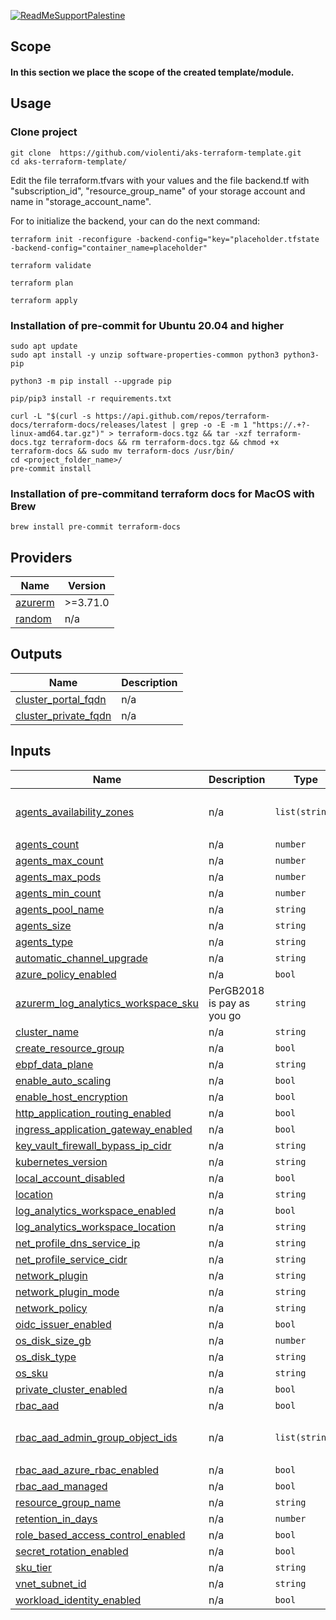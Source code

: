 <!-- BEGIN_TF_DOCS -->
[![ReadMeSupportPalestine](https://github.com/Safouene1/support-palestine-banner/blob/master/banner-project.svg)](https://github.com/Safouene1/support-palestine-banner)

## Scope

#### In this section we place the scope of the created template/module. ###

## Usage

### Clone project

```
git clone  https://github.com/violenti/aks-terraform-template.git
cd aks-terraform-template/
```

Edit the file terraform.tfvars with your values and the file backend.tf with "subscription_id", "resource_group_name" of your storage account and name in  "storage_account_name".

For to initialize the backend, your can do the next command:

```
terraform init -reconfigure -backend-config="key="placeholder.tfstate -backend-config="container_name=placeholder"
```

```
terraform validate

terraform plan

terraform apply
```

### Installation of pre-commit for Ubuntu 20.04 and higher

```
sudo apt update
sudo apt install -y unzip software-properties-common python3 python3-pip

python3 -m pip install --upgrade pip

pip/pip3 install -r requirements.txt

curl -L "$(curl -s https://api.github.com/repos/terraform-docs/terraform-docs/releases/latest | grep -o -E -m 1 "https://.+?-linux-amd64.tar.gz")" > terraform-docs.tgz && tar -xzf terraform-docs.tgz terraform-docs && rm terraform-docs.tgz && chmod +x terraform-docs && sudo mv terraform-docs /usr/bin/
cd <project_folder_name>/
pre-commit install
```

### Installation of pre-commitand terraform docs for MacOS with Brew

```
brew install pre-commit terraform-docs
```

## Providers

| Name | Version |
|------|---------|
| <a name="provider_azurerm"></a> [azurerm](#provider\_azurerm) | >=3.71.0 |
| <a name="provider_random"></a> [random](#provider\_random) | n/a |

## Outputs

| Name | Description |
|------|-------------|
| <a name="output_cluster_portal_fqdn"></a> [cluster\_portal\_fqdn](#output\_cluster\_portal\_fqdn) | n/a |
| <a name="output_cluster_private_fqdn"></a> [cluster\_private\_fqdn](#output\_cluster\_private\_fqdn) | n/a |

## Inputs

| Name | Description | Type | Default | Required |
|------|-------------|------|---------|:--------:|
| <a name="input_agents_availability_zones"></a> [agents\_availability\_zones](#input\_agents\_availability\_zones) | n/a | `list(string)` | <pre>[<br>  "2"<br>]</pre> | no |
| <a name="input_agents_count"></a> [agents\_count](#input\_agents\_count) | n/a | `number` | `2` | no |
| <a name="input_agents_max_count"></a> [agents\_max\_count](#input\_agents\_max\_count) | n/a | `number` | `3` | no |
| <a name="input_agents_max_pods"></a> [agents\_max\_pods](#input\_agents\_max\_pods) | n/a | `number` | `100` | no |
| <a name="input_agents_min_count"></a> [agents\_min\_count](#input\_agents\_min\_count) | n/a | `number` | `1` | no |
| <a name="input_agents_pool_name"></a> [agents\_pool\_name](#input\_agents\_pool\_name) | n/a | `string` | `"nodepool"` | no |
| <a name="input_agents_size"></a> [agents\_size](#input\_agents\_size) | n/a | `string` | `"Standard_D2s_v3"` | no |
| <a name="input_agents_type"></a> [agents\_type](#input\_agents\_type) | n/a | `string` | `"VirtualMachineScaleSets"` | no |
| <a name="input_automatic_channel_upgrade"></a> [automatic\_channel\_upgrade](#input\_automatic\_channel\_upgrade) | n/a | `string` | `"patch"` | no |
| <a name="input_azure_policy_enabled"></a> [azure\_policy\_enabled](#input\_azure\_policy\_enabled) | n/a | `bool` | `false` | no |
| <a name="input_azurerm_log_analytics_workspace_sku"></a> [azurerm\_log\_analytics\_workspace\_sku](#input\_azurerm\_log\_analytics\_workspace\_sku) | PerGB2018 is pay as you go | `string` | `"PerGB2018"` | no |
| <a name="input_cluster_name"></a> [cluster\_name](#input\_cluster\_name) | n/a | `string` | n/a | yes |
| <a name="input_create_resource_group"></a> [create\_resource\_group](#input\_create\_resource\_group) | n/a | `bool` | `true` | no |
| <a name="input_ebpf_data_plane"></a> [ebpf\_data\_plane](#input\_ebpf\_data\_plane) | n/a | `string` | `"cilium"` | no |
| <a name="input_enable_auto_scaling"></a> [enable\_auto\_scaling](#input\_enable\_auto\_scaling) | n/a | `bool` | `true` | no |
| <a name="input_enable_host_encryption"></a> [enable\_host\_encryption](#input\_enable\_host\_encryption) | n/a | `bool` | `false` | no |
| <a name="input_http_application_routing_enabled"></a> [http\_application\_routing\_enabled](#input\_http\_application\_routing\_enabled) | n/a | `bool` | `false` | no |
| <a name="input_ingress_application_gateway_enabled"></a> [ingress\_application\_gateway\_enabled](#input\_ingress\_application\_gateway\_enabled) | n/a | `bool` | `false` | no |
| <a name="input_key_vault_firewall_bypass_ip_cidr"></a> [key\_vault\_firewall\_bypass\_ip\_cidr](#input\_key\_vault\_firewall\_bypass\_ip\_cidr) | n/a | `string` | `null` | no |
| <a name="input_kubernetes_version"></a> [kubernetes\_version](#input\_kubernetes\_version) | n/a | `string` | `"1.26"` | no |
| <a name="input_local_account_disabled"></a> [local\_account\_disabled](#input\_local\_account\_disabled) | n/a | `bool` | `true` | no |
| <a name="input_location"></a> [location](#input\_location) | n/a | `string` | `"eastus2"` | no |
| <a name="input_log_analytics_workspace_enabled"></a> [log\_analytics\_workspace\_enabled](#input\_log\_analytics\_workspace\_enabled) | n/a | `bool` | `true` | no |
| <a name="input_log_analytics_workspace_location"></a> [log\_analytics\_workspace\_location](#input\_log\_analytics\_workspace\_location) | n/a | `string` | `""` | no |
| <a name="input_net_profile_dns_service_ip"></a> [net\_profile\_dns\_service\_ip](#input\_net\_profile\_dns\_service\_ip) | n/a | `string` | `"11.33.0.10"` | no |
| <a name="input_net_profile_service_cidr"></a> [net\_profile\_service\_cidr](#input\_net\_profile\_service\_cidr) | n/a | `string` | `"11.33.0.0/16"` | no |
| <a name="input_network_plugin"></a> [network\_plugin](#input\_network\_plugin) | n/a | `string` | `"azure"` | no |
| <a name="input_network_plugin_mode"></a> [network\_plugin\_mode](#input\_network\_plugin\_mode) | n/a | `string` | `"Overlay"` | no |
| <a name="input_network_policy"></a> [network\_policy](#input\_network\_policy) | n/a | `string` | `null` | no |
| <a name="input_oidc_issuer_enabled"></a> [oidc\_issuer\_enabled](#input\_oidc\_issuer\_enabled) | n/a | `bool` | `true` | no |
| <a name="input_os_disk_size_gb"></a> [os\_disk\_size\_gb](#input\_os\_disk\_size\_gb) | n/a | `number` | `120` | no |
| <a name="input_os_disk_type"></a> [os\_disk\_type](#input\_os\_disk\_type) | n/a | `string` | `"Managed"` | no |
| <a name="input_os_sku"></a> [os\_sku](#input\_os\_sku) | n/a | `string` | `"Ubuntu"` | no |
| <a name="input_private_cluster_enabled"></a> [private\_cluster\_enabled](#input\_private\_cluster\_enabled) | n/a | `bool` | `true` | no |
| <a name="input_rbac_aad"></a> [rbac\_aad](#input\_rbac\_aad) | n/a | `bool` | `true` | no |
| <a name="input_rbac_aad_admin_group_object_ids"></a> [rbac\_aad\_admin\_group\_object\_ids](#input\_rbac\_aad\_admin\_group\_object\_ids) | n/a | `list(string)` | <pre>[<br>  "d7365ac1-d785-4e73-acd3-24c09106063c"<br>]</pre> | no |
| <a name="input_rbac_aad_azure_rbac_enabled"></a> [rbac\_aad\_azure\_rbac\_enabled](#input\_rbac\_aad\_azure\_rbac\_enabled) | n/a | `bool` | `false` | no |
| <a name="input_rbac_aad_managed"></a> [rbac\_aad\_managed](#input\_rbac\_aad\_managed) | n/a | `bool` | `true` | no |
| <a name="input_resource_group_name"></a> [resource\_group\_name](#input\_resource\_group\_name) | n/a | `string` | `null` | no |
| <a name="input_retention_in_days"></a> [retention\_in\_days](#input\_retention\_in\_days) | n/a | `number` | `90` | no |
| <a name="input_role_based_access_control_enabled"></a> [role\_based\_access\_control\_enabled](#input\_role\_based\_access\_control\_enabled) | n/a | `bool` | `true` | no |
| <a name="input_secret_rotation_enabled"></a> [secret\_rotation\_enabled](#input\_secret\_rotation\_enabled) | n/a | `bool` | `false` | no |
| <a name="input_sku_tier"></a> [sku\_tier](#input\_sku\_tier) | n/a | `string` | `"Free"` | no |
| <a name="input_vnet_subnet_id"></a> [vnet\_subnet\_id](#input\_vnet\_subnet\_id) | n/a | `string` | n/a | yes |
| <a name="input_workload_identity_enabled"></a> [workload\_identity\_enabled](#input\_workload\_identity\_enabled) | n/a | `bool` | `true` | no |
<!-- END_TF_DOCS -->